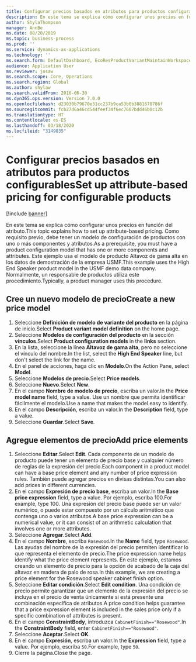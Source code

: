 ```yaml
---
title: Configurar precios basados en atributos para productos configurables
description: En este tema se explica cómo configurar unos precios en función del atributo.
author: ShylaThompson
manager: AnnBe
ms.date: 08/20/2019
ms.topic: business-process
ms.prod: ''
ms.service: dynamics-ax-applications
ms.technology: ''
ms.search.form: DefaultDashboard, EcoResProductVariantMaintainWorkspace, PCProductConfigurationModelListPage, PCPriceModelList, PCPriceModel, PCConstraintEditor
audience: Application User
ms.reviewer: josaw
ms.search.scope: Core, Operations
ms.search.region: Global
ms.author: shylaw
ms.search.validFrom: 2016-06-30
ms.dyn365.ops.version: Version 7.0.0
ms.openlocfilehash: d23030b79670e31cc237b9ca53b0b3881678786f
ms.sourcegitcommit: fcb27d6a46cd544feef34f6ec7607bdd46b0c12b
ms.translationtype: HT
ms.contentlocale: es-ES
ms.lasthandoff: 03/18/2020
ms.locfileid: "3149835"
---
```

# <a name="set-up-attribute-based-pricing-for-configurable-products"></a><span data-ttu-id="05d9b-103">Configurar precios basados en atributos para productos configurables</span><span class="sxs-lookup"><span data-stu-id="05d9b-103">Set up attribute-based pricing for configurable products</span></span>

[!include [banner](../../includes/banner.md)]

<span data-ttu-id="05d9b-104">En este tema se explica cómo configurar unos precios en función del atributo.</span><span class="sxs-lookup"><span data-stu-id="05d9b-104">This topic explains how to set up attribute-based pricing.</span></span> <span data-ttu-id="05d9b-105">Como requisito previo, debe tener un modelo de configuración de productos con uno o más componentes y atributos.</span><span class="sxs-lookup"><span data-stu-id="05d9b-105">As a prerequisite, you must have a product configuration model that has one or more components and attributes.</span></span> <span data-ttu-id="05d9b-106">Este ejemplo usa el modelo de producto Altavoz de gama alta en los datos de demostración de la empresa USMF.</span><span class="sxs-lookup"><span data-stu-id="05d9b-106">This example uses the High End Speaker product model in the USMF demo data company.</span></span> <span data-ttu-id="05d9b-107">Normalmente, un responsable de productos utiliza este procedimiento.</span><span class="sxs-lookup"><span data-stu-id="05d9b-107">Typically, a product manager uses this procedure.</span></span>


## <a name="create-a-new-price-model"></a><span data-ttu-id="05d9b-108">Cree un nuevo modelo de precio</span><span class="sxs-lookup"><span data-stu-id="05d9b-108">Create a new price model</span></span>
1. <span data-ttu-id="05d9b-109">Seleccione **Definición de modelo de variante del producto** en la página de inicio.</span><span class="sxs-lookup"><span data-stu-id="05d9b-109">Select **Product variant model definition** on the home page.</span></span>
2. <span data-ttu-id="05d9b-110">Seleccione **Modelos de configuración del producto** en la sección **vínculos**.</span><span class="sxs-lookup"><span data-stu-id="05d9b-110">Select **Product configuration models** in the **links** section.</span></span>
3. <span data-ttu-id="05d9b-111">En la lista, seleccione la línea **Altavoz de gama alta**, pero no seleccione el vínculo del nombre.</span><span class="sxs-lookup"><span data-stu-id="05d9b-111">In the list, select the **High End Speaker** line, but don't select the link for the name.</span></span>
4. <span data-ttu-id="05d9b-112">En el panel de acciones, haga clic en **Modelo**.</span><span class="sxs-lookup"><span data-stu-id="05d9b-112">On the Action Pane, select **Model**.</span></span>
5. <span data-ttu-id="05d9b-113">Seleccione **Modelos de precio**.</span><span class="sxs-lookup"><span data-stu-id="05d9b-113">Select **Price models**.</span></span>
6. <span data-ttu-id="05d9b-114">Seleccione **Nuevo**.</span><span class="sxs-lookup"><span data-stu-id="05d9b-114">Select **New**.</span></span>
7. <span data-ttu-id="05d9b-115">En el campo **Nombre de modelo de precio**, escriba un valor.</span><span class="sxs-lookup"><span data-stu-id="05d9b-115">In the **Price model name** field, type a value.</span></span> <span data-ttu-id="05d9b-116">Use un nombre que permita identificar fácilmente el modelo.</span><span class="sxs-lookup"><span data-stu-id="05d9b-116">Use a name that makes the model easy to identify.</span></span>  
8. <span data-ttu-id="05d9b-117">En el campo **Descripción**, escriba un valor.</span><span class="sxs-lookup"><span data-stu-id="05d9b-117">In the **Description** field, type a value.</span></span>
9. <span data-ttu-id="05d9b-118">Seleccione **Guardar**.</span><span class="sxs-lookup"><span data-stu-id="05d9b-118">Select **Save**.</span></span>

## <a name="add-price-elements"></a><span data-ttu-id="05d9b-119">Agregue elementos de precio</span><span class="sxs-lookup"><span data-stu-id="05d9b-119">Add price elements</span></span>
1. <span data-ttu-id="05d9b-120">Seleccione **Editar**.</span><span class="sxs-lookup"><span data-stu-id="05d9b-120">Select **Edit**.</span></span> <span data-ttu-id="05d9b-121">Cada componente de un modelo de producto puede tener un elemento de precio base y cualquier número de reglas de la expresión del precio.</span><span class="sxs-lookup"><span data-stu-id="05d9b-121">Each component in a product model can have a base price element and any number of price expression rules.</span></span> <span data-ttu-id="05d9b-122">También puede agregar precios en divisas distintas.</span><span class="sxs-lookup"><span data-stu-id="05d9b-122">You can also add prices in different currencies.</span></span>  
2. <span data-ttu-id="05d9b-123">En el campo **Expresión de precio base**, escriba un valor.</span><span class="sxs-lookup"><span data-stu-id="05d9b-123">In the **Base price expression** field, type a value.</span></span> <span data-ttu-id="05d9b-124">Por ejemplo, escriba 100.</span><span class="sxs-lookup"><span data-stu-id="05d9b-124">For example, type 100.</span></span> <span data-ttu-id="05d9b-125">Una expresión del precio base puede ser un valor numérico, o puede estar compuesto por un cálculo aritmético que contenga uno o varios atributos.</span><span class="sxs-lookup"><span data-stu-id="05d9b-125">A base price expression can be a numerical value, or it can consist of an arithmetic calculation that involves one or more attributes.</span></span>  
3. <span data-ttu-id="05d9b-126">Seleccione **Agregar**.</span><span class="sxs-lookup"><span data-stu-id="05d9b-126">Select **Add**.</span></span>
4. <span data-ttu-id="05d9b-127">En el campo **Nombre**, escriba `Rosewood`.</span><span class="sxs-lookup"><span data-stu-id="05d9b-127">In the **Name** field, type `Rosewood`.</span></span> <span data-ttu-id="05d9b-128">Las ayudas del nombre de la expresión del precio permiten identificar lo que representa el elemento de precio.</span><span class="sxs-lookup"><span data-stu-id="05d9b-128">The price expression name helps identify what the price element represents.</span></span> <span data-ttu-id="05d9b-129">En este ejemplo, estamos creando un elemento de precio para la opción de acabado de la caja del altavoz en madera de palo de rosa.</span><span class="sxs-lookup"><span data-stu-id="05d9b-129">In this example, we are creating a price element for the Rosewood speaker cabinet finish option.</span></span>  
5. <span data-ttu-id="05d9b-130">Seleccione **Editar condición**.</span><span class="sxs-lookup"><span data-stu-id="05d9b-130">Select **Edit condition**.</span></span> <span data-ttu-id="05d9b-131">Una condición de precio permite garantizar que un elemento de la expresión del precio se incluya en el precio de venta únicamente si está presente una combinación específica de atributos.</span><span class="sxs-lookup"><span data-stu-id="05d9b-131">A price condition helps guarantee that a price expression element is included in the sales price only if a specific combination of attributes is present.</span></span>  
6. <span data-ttu-id="05d9b-132">En el campo **ConstraintBody**, introduzca `CabinetFinish=="Rosewood"`.</span><span class="sxs-lookup"><span data-stu-id="05d9b-132">In the **ConstraintBody** field, enter `CabinetFinish=="Rosewood"`.</span></span>
7. <span data-ttu-id="05d9b-133">Seleccione **Aceptar**.</span><span class="sxs-lookup"><span data-stu-id="05d9b-133">Select **OK**.</span></span>
8. <span data-ttu-id="05d9b-134">En el campo **Expresión**, escriba un valor.</span><span class="sxs-lookup"><span data-stu-id="05d9b-134">In the **Expression** field, type a value.</span></span> <span data-ttu-id="05d9b-135">Por ejemplo, escriba `50`.</span><span class="sxs-lookup"><span data-stu-id="05d9b-135">For example, type `50`.</span></span> 
9. <span data-ttu-id="05d9b-136">Cierre la página.</span><span class="sxs-lookup"><span data-stu-id="05d9b-136">Close the page.</span></span>

